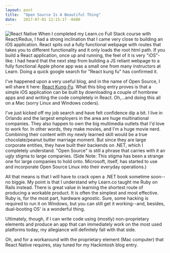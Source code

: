 ```yaml
---
layout: post
title:  "Open Source Is A Beautiful Thing"
date:   2017-07-01 12:15:17 -0400
---
```



![React Native](https://www.appcoda.com/wp-content/uploads/2015/04/react-native.png)
When I completed my Learn.co Full Stack course with React/Redux, I had a strong inclination that I came very close to building an iOS application. React spits out a fully functional webpage with routes that takes you to different functionality and it only loads the root html path. If you build a React application, once up and running, the feel of it is very "iOS"-like. I had heard that the next step from building a JS reliant webpage to a fully functional Apple phone app was a small one from many instructors at Learn. Doing a quick google search for "React kung fu" has confirmed it.

I've happened upon a very useful blog, and in the name of Open Source, I will share it here: [React Kung-Fu](http://reactkungfu.com). What this blog entry proves is that a simple iOS application can be built by downloading a couple of hombrew apps and and writing the code completely in React. Oh,...and doing this all on a Mac (sorry Linux and Windows coders). 

I've just kicked off my job search and have felt confidence dip a bit. I live in Orlando and the largest employers in the area are huge multinational companies. They also happen to own the big multimedia outlets that I'd love to work for. In other words, they make movies, and I'm a huge movie nerd. Combining their content with my newly learned skill would be a true chocolate/peanut butter marriage moment. But since they are large corporate entities, they have built their backends on .NET, which I completely understand. "Open Source" is still a phrase that carries with it an ugly stigma to large companies. (Side Note: This stigma has been a strange one for large companies to hold onto. Microsoft, itself, has started to use and incorporate Open Source Linux into their everyday operations.)

All that means is that I will have to crack open a .NET book sometime soon--no biggie. My point is that I understand why Learn.co taught me Ruby on Rails instead. There is great value in learning the shortest route of producing a workable product. It is often the simplest and most effective. Ruby is, for the most part, hardware agnostic. Sure, some hacking is required to run it on Windows, but you can still get it working--and, besides, dual-booting OS' is a wonderful thing. 

Ultimately, though, if I can write code using (mostly) non-proprietary elements and produce an app that can immediately work on the most used platforms today, my allegiance will definitely fall with that side.

Oh, and for a workaround with the proprietary element (Mac computer) that React Native requires, stay tuned for my Hackintosh blog entry.
